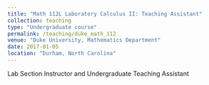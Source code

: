 ```yaml
---
title: "Math 112L Laboratory Calculus II: Teaching Assistant"
collection: teaching
type: "Undergraduate course"
permalink: /teaching/duke_math_112
venue: "Duke University, Mathematics Department"
date: 2017-01-05
location: "Durham, North Carolina"
---
```


Lab Section Instructor and Undergraduate Teaching Assistant
